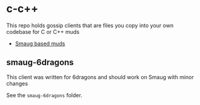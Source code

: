 # c-c++

This repo holds gossip clients that are files you copy into your own codebase for C or C++ muds

- [Smaug based muds](https://github.com/oestrich/gossip-clients/c-c++/smaug-6dragons)

## smaug-6dragons

This client was written for 6dragons and should work on Smaug with minor changes

See the `smaug-6dragons` folder.
